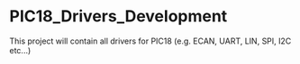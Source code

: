 # PIC18_Drivers_Development
This project will contain all drivers for PIC18 (e.g. ECAN, UART, LIN, SPI, I2C etc...)
